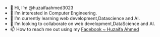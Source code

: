 - 👋 Hi, I’m @huzaifaahmed3023
- 👀 I’m interested in Computer Engineering.
- 🌱 I’m currently learning web development,Datascience and AI.
- 💞️ I’m looking to collaborate on web development,DataScience and AI.
- 📫 How to reach me out using my [Facebook ~ Huzaifa Ahmed](https://www.facebook.com/huzaifa.ahmed/)